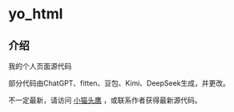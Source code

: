 # yo_html

## 介绍
我的个人页面源代码

部分代码由ChatGPT、fitten、豆包、Kimi、DeepSeek生成，并更改。

不一定最新，请访问 [小猫头鹰](http://www.youngowl.asia/) ，或联系作者获得最新源代码。
